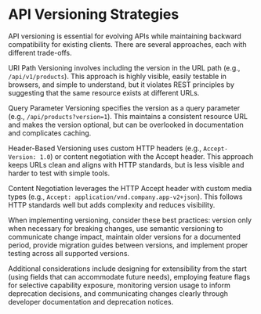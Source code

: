 # API Versioning Strategies

API versioning is essential for evolving APIs while maintaining backward compatibility for existing clients. There are several approaches, each with different trade-offs.

URI Path Versioning involves including the version in the URL path (e.g., `/api/v1/products`). This approach is highly visible, easily testable in browsers, and simple to understand, but it violates REST principles by suggesting that the same resource exists at different URLs.

Query Parameter Versioning specifies the version as a query parameter (e.g., `/api/products?version=1`). This maintains a consistent resource URL and makes the version optional, but can be overlooked in documentation and complicates caching.

Header-Based Versioning uses custom HTTP headers (e.g., `Accept-Version: 1.0`) or content negotiation with the Accept header. This approach keeps URLs clean and aligns with HTTP standards, but is less visible and harder to test with simple tools.

Content Negotiation leverages the HTTP Accept header with custom media types (e.g., `Accept: application/vnd.company.app-v2+json`). This follows HTTP standards well but adds complexity and reduces visibility.

When implementing versioning, consider these best practices: version only when necessary for breaking changes, use semantic versioning to communicate change impact, maintain older versions for a documented period, provide migration guides between versions, and implement proper testing across all supported versions.

Additional considerations include designing for extensibility from the start (using fields that can accommodate future needs), employing feature flags for selective capability exposure, monitoring version usage to inform deprecation decisions, and communicating changes clearly through developer documentation and deprecation notices.